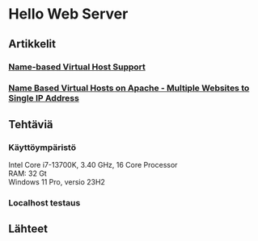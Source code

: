 # Hello Web Server

## Artikkelit

### [Name-based Virtual Host Support](https://httpd.apache.org/docs/2.4/vhosts/name-based.html)


### [Name Based Virtual Hosts on Apache - Multiple Websites to Single IP Address](https://terokarvinen.com/2018/04/10/name-based-virtual-hosts-on-apache-multiple-websites-to-single-ip-address/)


## Tehtäviä

### Käyttöympäristö

Intel Core i7-13700K, 3.40 GHz, 16 Core Processor  
RAM: 32 Gt  
Windows 11 Pro, versio 23H2  

### Localhost testaus


## Lähteet

